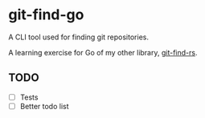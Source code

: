 # git-find-go

A CLI tool used for finding git repositories.

A learning exercise for Go of my other library, [git-find-rs](https://github.com/robgyiv/git-find-rs).

## TODO

- [ ] Tests
- [ ] Better todo list
